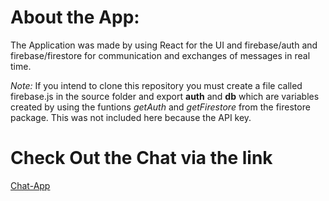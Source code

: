 # About the App:
The Application was made by using React for the UI and firebase/auth and firebase/firestore 
for communication and exchanges of messages in real time.

_Note:_ If you intend to clone this repository you must create a file called firebase.js in the source folder and export **auth** and **db** which are variables created by using the funtions _getAuth_ and _getFirestore_ from the firestore package. This was not included here because the API key.

# Check Out the Chat via the link
[Chat-App](https://web-chat-69533.web.app/)
